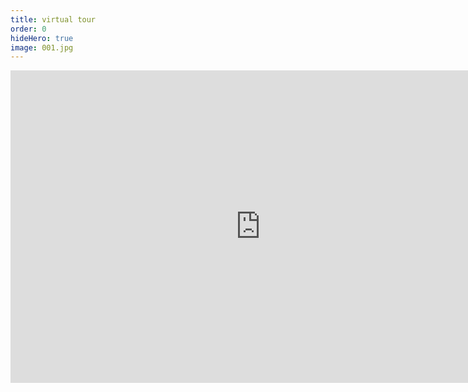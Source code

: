 ```yaml
---
title: virtual tour
order: 0
hideHero: true
image: 001.jpg
---
```


<div class='video-wrapper'>
 <iframe
        title= 'you tube video'
        width="800px"
        height="500px"
        src="https://www.youtube.com/embed/MCl-iClRo9k"
        frameborder="0"
        allow="accelerometer; clipboard-write; encrypted-media; gyroscope; picture-in-picture"
        allowfullscreen
      ></iframe>
</div>
